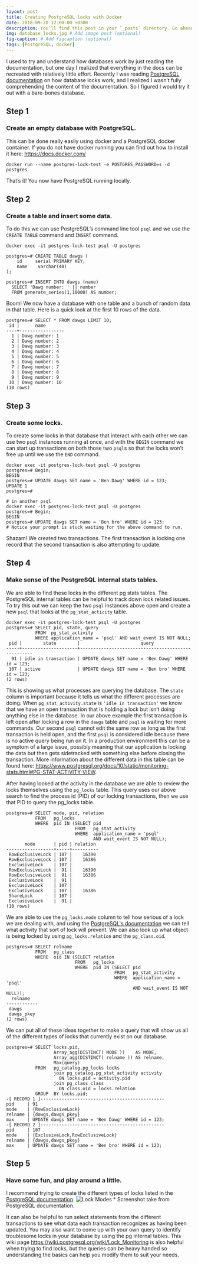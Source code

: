 ```yaml
---
layout: post
title: Creating PostgreSQL locks with Docker
date: 2018-09-20 12:00:00 +0300
description: You’ll find this post in your `_posts` directory. Go ahead and edit it and re-build the site to see your changes. # Add post description (optional)
img: database_locks.jpg # Add image post (optional)
fig-caption: # Add figcaption (optional)
tags: [PostgreSQL, docker]
---
```


I used to try and understand how databases work by just reading the documentation, but one day I realized that everything in the docs can be recreated with relatively little effort. Recently I was reading [PostgreSQL documentation](https://www.postgresql.org/docs/10/static/explicit-locking.html) on how database locks work, and I realized I wasn’t fully comprehending the content of the documentation. So I figured I would try it out with a bare-bones database.

## Step 1
### Create an empty database with PostgreSQL.
This can be done really easily using  docker and a PostgreSQL docker container. If you do not have docker running you can find out how to install it here: <https://docs.docker.com/>

```
docker run --name postgres-lock-test -e POSTGRES_PASSWORD=s -d postgres
```

That’s it! You now have PostgreSQL running locally.

## Step 2
### Create a table and insert some data.
To do this we can use PostgreSQL’s command line tool `psql` and we use the `CREATE TABLE` command and `INSERT` command.

```
docker exec -it postgres-lock-test psql -U postgres

postgres=# CREATE TABLE dawgs (
    id     serial PRIMARY KEY,
    name    varchar(40)
);

postgres=# INSERT INTO dawgs (name)
  SELECT 'Dawg number: ' || number
  FROM generate_series(1,10000) AS number;
```

Boom! We now have a database with one table and a bunch of random data in that table. Here is a quick look at the first 10 rows of the data.

```
postgres=# SELECT * FROM dawgs LIMIT 10;
 id |      name
----+-----------------
  1 | Dawg number: 1
  2 | Dawg number: 2
  3 | Dawg number: 3
  4 | Dawg number: 4
  5 | Dawg number: 5
  6 | Dawg number: 6
  7 | Dawg number: 7
  8 | Dawg number: 8
  9 | Dawg number: 9
 10 | Dawg number: 10
(10 rows)
```

## Step 3
### Create some locks.
To create some locks in that database that interact with each other we can use two `psql` instances running at once, and with the `BEGIN` command we can start up transactions on both those two `psql`s so that the locks won’t free up until we use the `END` command.

```
docker exec -it postgres-lock-test psql -U postgres
postgres=# Begin;
BEGIN
postgres=# UPDATE dawgs SET name = 'Ben Dawg' WHERE id = 123;
UPDATE 1
postgres=#

# in another psql
docker exec -it postgres-lock-test psql -U postgres
postgres=# Begin;
BEGIN
postgres=# UPDATE dawgs SET name = 'Ben bro' WHERE id = 123;
# Notice your prompt is stuck waiting for the above command to run.

```


Shazam! We created two transactions. The first transaction is locking one record that the second transaction is also attempting to update.

## Step 4
### Make sense of the PostgreSQL internal stats tables.

We are able to find these locks in the different pg stats tables. The PostgreSQL internal tables can be helpful to track down lock related issues. To try this out we can keep the two `psql` instances above open and create a new `psql` that looks at the `pg_stat_acticity` table.

```
docker exec -it postgres-lock-test psql -U postgres
postgres=# SELECT pid, state, query
           FROM  pg_stat_activity
           WHERE application_name = 'psql' AND wait_event IS NOT NULL;
 pid |        state        |                       query
-----+---------------------+----------------------------------------------------
  91 | idle in transaction | UPDATE dawgs SET name = 'Ben Dawg' WHERE id = 123;
 107 | active              | UPDATE dawgs SET name = 'Ben bro' WHERE id = 123;
(2 rows)
```

This is showing us what processes are querying the database. The `state` column is important because it tells us what the different processes are doing. When `pg_stat_activity.state` is `'idle in transaction'` we know that we have an open transaction that is holding a lock but isn’t doing anything else in the database. In our above example the first transaction is left open after locking a row in the `dawgs` table and `psql` is waiting for more commands.
Our second `psql` cannot edit the same row as long as the first transaction is held open, and the first `psql` is considered idle because there is no active query being run on it. In a production environment this can be a symptom of a large issue, possibly meaning that our application is locking the data but then gets sidetracked with something else before closing the transaction. More information about the different data in this table can be found here: <https://www.postgresql.org/docs/10/static/monitoring-stats.html#PG-STAT-ACTIVITY-VIEW>.

After having looked at the activity in the database we are able to review the locks themselves using the `pg_locks` table. This query uses our above search to find the process id (PID) of our locking transactions, then we use that PID to query the pg_locks table.

```
postgres=# SELECT mode, pid, relation
           FROM   pg_locks
           WHERE  pid IN (SELECT pid
                          FROM   pg_stat_activity
                          WHERE  application_name = 'psql'
                                 AND wait_event IS NOT NULL);
       mode       | pid | relation
------------------+-----+----------
 RowExclusiveLock | 107 |    16390
 RowExclusiveLock | 107 |    16386
 ExclusiveLock    | 107 |
 RowExclusiveLock |  91 |    16390
 RowExclusiveLock |  91 |    16386
 ExclusiveLock    |  91 |
 ExclusiveLock    | 107 |
 ExclusiveLock    | 107 |    16386
 ShareLock        | 107 |
 ExclusiveLock    |  91 |
(10 rows)
```
We are able to use the `pg_locks.mode` column to tell how serious of a lock we are dealing with, and using the [PostgreSQL's documentation]( https://www.postgresql.org/docs/10/static/explicit-locking.html#LOCKING-TABLES) we can tell what activity that sort of lock will prevent. We can also look up what object is being locked by using `pg_locks.relation` and the `pg_class.oid`.
```
postgres=# SELECT relname
           FROM   pg_class
           WHERE  oid IN (SELECT relation
                          FROM   pg_locks
                          WHERE  pid IN (SELECT pid
                                         FROM   pg_stat_activity
                                         WHERE  application_name = 'psql'
                                                AND wait_event IS NOT NULL));
  relname
------------
 dawgs
 dawgs_pkey
(2 rows)
```

We can put all of these ideas together to make a query that will show us all of the different types of locks that currently exist on our database.
```
postgres=# SELECT locks.pid,
                  Array_agg(DISTINCT( MODE ))    AS MODE,
                  Array_agg(DISTINCT( relname )) AS relname,
                  Max(query)
           FROM   pg_catalog.pg_locks locks
                  join pg_catalog.pg_stat_activity activity
                    ON locks.pid = activity.pid
                  join pg_class class
                    ON class.oid = locks.relation
           GROUP  BY locks.pid;
-[ RECORD 1 ]-----------------------------------------------
pid     | 91
mode    | {RowExclusiveLock}
relname | {dawgs,dawgs_pkey}
max     | UPDATE dawgs SET name = 'Ben Dawg' WHERE id = 123;
-[ RECORD 2 ]-----------------------------------------------
pid     | 107
mode    | {ExclusiveLock,RowExclusiveLock}
relname | {dawgs,dawgs_pkey}
max     | UPDATE dawgs SET name = 'Ben bro' WHERE id = 123;
```

## Step 5
### Have some fun, and play around a little.
I recommend trying to create the different types of locks listed in the [PostgreSQL documentation](https://www.postgresql.org/docs/10/static/explicit-locking.html#LOCKING-TABLES).
![Lock Modes]({{site.baseurl}}/assets/img/pg_conflicting_lock_modes.png)
\* Screenshot take from PostgreSQL documentation.

It can also be helpful to run select statements from the different transactions to see what data each transaction recognizes as having been updated. You may also want to come up with your own query to identify troublesome locks in your database by using the pg internal tables. This wiki page <https://wiki.postgresql.org/wiki/Lock_Monitoring> is also helpful when trying to find locks, but the queries can be heavy handed so understanding the basics can help you modify them to suit your needs.
